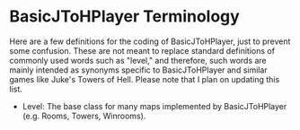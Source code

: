 # BasicJToHPlayer Terminology
Here are a few definitions for the coding of BasicJToHPlayer, just to prevent some confusion. These are not meant to replace standard definitions of commonly used words such as "level," and therefore, such words are mainly intended as synonyms specific to BasicJToHPlayer and similar games like Juke's Towers of Hell. Please note that I plan on updating this list.
- Level: The base class for many maps implemented by BasicJToHPlayer (e.g. Rooms, Towers, Winrooms).